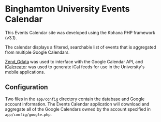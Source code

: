 # Binghamton University Events Calendar

This Events Calendar site was developed using the Kohana PHP framework (v3.1).

The calendar displays a filtered, searchable list of events that is aggregated from multiple Google Calendars.

[Zend_Gdata](http://framework.zend.com/manual/1.12/en/zend.gdata.html) was used to interface with the Google Calendar API, and [iCalcreator](http://kigkonsult.se/iCalcreator/) was used to generate iCal feeds for use in the University's mobile applications.

## Configuration

Two files in the `app/config` directory contain the database and Google account information. The Events Calendar application will download and aggregate all of the Google Calendars owned by the account specified in `app/config/google.php`.
